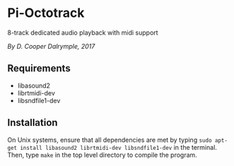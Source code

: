 # Pi-Octotrack

8-track dedicated audio playback with midi support

_By D. Cooper Dalrymple, 2017_

## Requirements

* libasound2
* librtmidi-dev
* libsndfile1-dev

## Installation

On Unix systems, ensure that all dependencies are met by typing `sudo apt-get install libasound2 librtmidi-dev libsndfile1-dev` in the terminal. Then, type `make` in the top level directory to compile the program.
